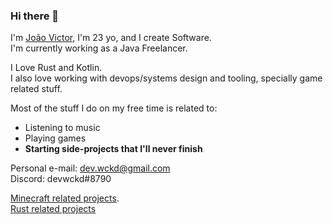 ### Hi there 👋

I'm [João Victor](https://joao.rs), I'm 23 yo, and I create Software.  
I'm currently working as a Java Freelancer.

I Love Rust and Kotlin.  
I also love working with devops/systems design and tooling, specially game related stuff.  

Most of the stuff I do on my free time is related to:  
- Listening to music
- Playing games
- **Starting side-projects that I'll never finish**

Personal e-mail: dev.wckd@gmail.com  
Discord: devwckd#8790

[Minecraft related projects](https://github.com/devwckd?tab=repositories&q=%23minecraft&type=&language=&sort=).    
[Rust related projects](https://github.com/devwckd?tab=repositories&q=%23rust&type=&language=&sort=)
